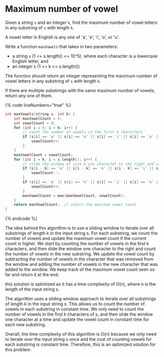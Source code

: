 # Maximum number of vowel

Given a string `s` and an integer `k`, find the maximum number of vowel letters in any substring of `s` with length `k`.

A vowel letter in English is any one of 'a', 'e', 'i', 'o', or 'u'.

Write a function `maxVowels` that takes in two parameters:

* a string `s` (1 <= s.length() <= 10^5), where each character is a lowercase English letter, and
* an integer `k` (1 <= k <= s.length())

The function should return an integer representing the maximum number of vowel letters in any substring of `s` with length `k`.

If there are multiple substrings with the same maximum number of vowels, return any one of them.

{% code lineNumbers="true" %}
```cpp
int maxVowels(string s, int k) {
    int maxVowelCount = 0;  
    int vowelCount = 0;     
    for (int i = 0; i < k; i++) {
        // count the number of vowels in the first k characters
        if (s[i] == 'a' || s[i] == 'e' || s[i] == 'i' || s[i] == 'o' || s[i] == 'u') {
            vowelCount++;
        }
    }
    maxVowelCount = vowelCount;  
    for (int i = k; i < s.length(); i++) {
        // slide the window of size k one character to the right and count the number of vowels in the new substring
        if (s[i - k] == 'a' || s[i - k] == 'e' || s[i - k] == 'i' || s[i - k] == 'o' || s[i - k] == 'u') {
            vowelCount--;
        }
        if (s[i] == 'a' || s[i] == 'e' || s[i] == 'i' || s[i] == 'o' || s[i] == 'u') {
            vowelCount++;
        }
        maxVowelCount = max(maxVowelCount, vowelCount);  
    }
    return maxVowelCount;  // return the maximum vowel count
}
```
{% endcode %}

The idea behind this algorithm is to use a sliding window to iterate over all substrings of length k in the input string s. For each substring, we count the number of vowels and update the maximum vowel count if the current count is higher. We start by counting the number of vowels in the first k characters, and then slide the window one character to the right and count the number of vowels in the new substring. We update the vowel count by subtracting the number of vowels in the character that was removed from the window and adding the number of vowels in the new character that was added to the window. We keep track of the maximum vowel count seen so far and return it at the end.

this solution is optimized as it has a time complexity of O(n), where n is the length of the input string s.

The algorithm uses a sliding window approach to iterate over all substrings of length k in the input string s. This allows us to count the number of vowels in each substring in constant time. We only need to count the number of vowels in the first k characters of s, and then slide the window one character at a time and update the vowel count in constant time for each new substring.

Overall, the time complexity of this algorithm is O(n) because we only need to iterate over the input string s once and the cost of counting vowels for each substring is constant time. Therefore, this is an optimized solution for this problem.
